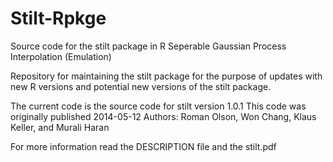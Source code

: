 # Stilt-Rpkge
Source code for the stilt package in R
Seperable Gaussian Process Interpolation (Emulation)

Repository for maintaining the stilt package 
for the purpose of updates with new R versions
and potential new versions of the stilt package.

The current code is the source code for stilt version 1.0.1
This code was originally published 2014-05-12
Authors: Roman Olson, Won Chang, Klaus Keller, and Murali Haran

For more information read the DESCRIPTION file and the stilt.pdf
